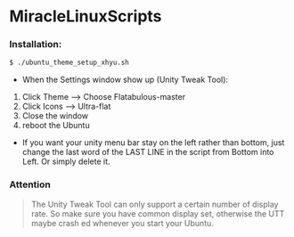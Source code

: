 # MiracleLinuxScripts
### Installation:
```sh
$ ./ubuntu_theme_setup_xhyu.sh
```

- When the Settings window show up (Unity Tweak Tool):
 1. Click Theme --> Choose Flatabulous-master
 2. Click Icons --> Ultra-flat
 3. Close the window
 4. reboot the Ubuntu

- If you want your unity menu bar stay on the left rather than bottom, just change the last word of the LAST LINE in the script from Bottom into Left. Or simply delete it.

### Attention
> The Unity Tweak Tool can only support a certain number of display rate.
> So make sure you have common display set, otherwise the UTT maybe crash
> ed whenever you start your Ubuntu.
